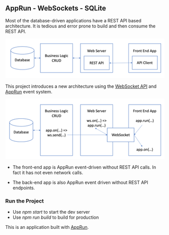 ## AppRun - WebSockets - SQLite

Most of the database-driven applications have a REST API based architecture. It is tedious and error prone to build and then consume the REST API.

![](architecture-old.png)

This project introduces a new architecture using the [WebSocket API](https://developer.mozilla.org/en-US/docs/Web/API/WebSockets_API) and [AppRun](https://github.com/yysun/apprun) event system.

![](architecture-new.png)

* The front-end app is AppRun event-driven without REST API calls. In fact it has not even network calls.

* The back-end app is also AppRun event driven without REST API endpoints.

### Run the Project

* Use _npm start_ to start the dev server
* Use _npm run build_ to build for production

This is an application built with [AppRun](https://github.com/yysun/apprun).